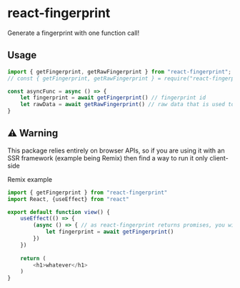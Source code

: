 # react-fingerprint

Generate a fingerprint with one function call!

## Usage

```ts
import { getFingerprint, getRawFingerprint } from "react-fingerprint";
// const { getFingerprint, getRawFingerprint } = require("react-fingerprint") (cjs version)

const asyncFunc = async () => {
    let fingerprint = await getFingerprint() // fingerprint id
    let rawData = await getRawFingerprint() // raw data that is used to make the fingerprint
}
```

## ⚠️ Warning

This package relies entirely on browser APIs, so if you are using it with an SSR framework (example being Remix) then find a way to run it only client-side

Remix example
```js
import { getFingerprint } from "react-fingerprint"
import React, {useEffect} from "react"

export default function view() {
	useEffect(() => {
		(async () => { // as react-fingerprint returns promises, you will need to either wrap it in an async func or use .then()
			let fingerprint = await getFingerprint()
        })
    })
    
    return (
        <h1>whatever</h1>
    )
}
```